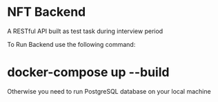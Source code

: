 # NFT Backend

A RESTful API built as test task during interview period

To Run Backend use the following command:
# docker-compose up --build

Otherwise you need to run PostgreSQL database on your local machine
